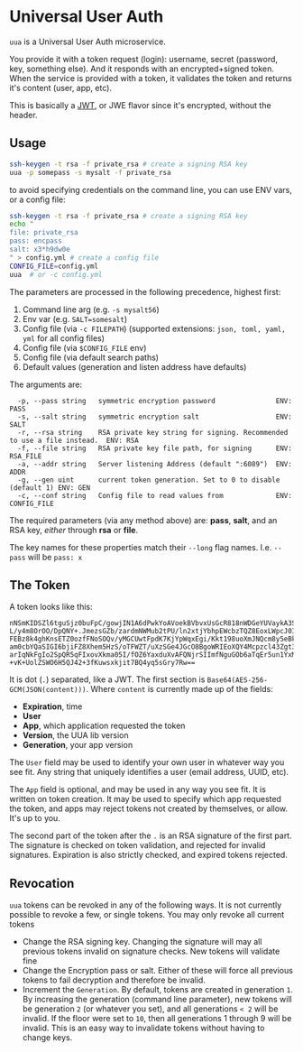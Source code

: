 Universal User Auth
=====================

`uua` is a Universal User Auth microservice. 

You provide it with a token request (login): username, secret (password, key, something else). And it responds with an encrypted+signed token. When the service is provided with a token, it validates the token and returns it's content (user, app, etc).

This is basically a [JWT](https://jwt.io/), or JWE flavor since it's encrypted, without the header. 


Usage
------

```sh
ssh-keygen -t rsa -f private_rsa # create a signing RSA key
uua -p somepass -s mysalt -f private_rsa
```

to avoid specifying credentials on the command line, you can use ENV vars, or a config file:

```sh
ssh-keygen -t rsa -f private_rsa # create a signing RSA key
echo "
file: private_rsa
pass: encpass
salt: x3*h9dw0e
" > config.yml # create a config file
CONFIG_FILE=config.yml
uua  # or -c config.yml
```

The parameters are processed in the following precedence, highest first:

1) Command line arg (e.g. `-s mysalt56`)
1) Env var (e.g. `SALT=somesalt`)
1) Config file (via `-c FILEPATH`)  (supported extensions: `json, toml, yaml, yml` for all config files)
1) Config file (via `$CONFIG_FILE` env)
1) Config file (via default search paths)
1) Default values (generation and listen address have defaults)

The arguments are:

```
  -p, --pass string   symmetric encryption password               ENV: PASS
  -s, --salt string   symmetric encryption salt                   ENV: SALT
  -r, --rsa string    RSA private key string for signing. Recommended to use a file instead.  ENV: RSA
  -f, --file string   RSA private key file path, for signing      ENV: RSA_FILE
  -a, --addr string   Server listening Address (default ":6089")  ENV: ADDR
  -g, --gen uint      current token generation. Set to 0 to disable (default 1) ENV: GEN
  -c, --conf string   Config file to read values from             ENV: CONFIG_FILE
```


The required parameters (via any method above) are: **pass**, **salt**, and an RSA key, _either_ through **rsa** or **file**. 

The key names for these properties match their `--long` flag names. I.e. `--pass` will be `pass: x`


The Token
----------

A token looks like this:

```
nNSmKIDSZl6tguSjz0buFpC/gowjIN1A6dPwkYoAVoekBVbvxUsGcR818nWDGeYUVaykA3Sr8fM+Pwa
L/y4m8OrOO/DpQNY+.JmezsGZb/zardmNWMub2tPU/ln2xtjYbhpEWcbzTQZ8EoxLWpcJ0IQGO5hEB1
FEBz8k4ghKnsETZ0ozfFNoSOQv/yMGCUwtFpdK7KjYpWqxEgi/Kkt198uoXmJNQcm8y5eBkI4/FbbTB
am0cbYQaSIGI6bjiFZ8Xhem5HzS/oTFWZT/uXzSGe4JGcO8BgoWRIEoXQY4Mcpzcl43Zgt3o+KH/U/Q
arIqNkFgIo2SpQR5qFIxovXkma05I/fOZ6YaxduXvAFQNjrSIImfNguGOb6aTqEr5un1YxMSSc9ojK/
+vK+UolZSWO6H5QJ42+3fKuwsxkjit7BQ4yq5sGry7Rw==
```

It is dot (`.`) separated, like a JWT. The first section is `Base64(AES-256-GCM(JSON(content)))`. Where `content` is currently made up of the fields: 

- **Expiration**, time
- **User**
- **App**, which application requested the token
- **Version**, the UUA lib version
- **Generation**, your app version

The `User` field may be used to identify your own user in whatever way you see fit. Any string that uniquely identifies a user (email address, UUID, etc).

The `App` field is optional, and may be used in any way you see fit. It is written on token creation. It may be used to specify which app requested the token, and apps may reject tokens not created by themselves, or allow. It's up to you.

The second part of the token after the `.` is an RSA signature of the first part. The signature is checked on token validation, and rejected for invalid signatures. Expiration is also strictly checked, and expired tokens rejected.

Revocation
----------

`uua` tokens can be revoked in any of the following ways. It is not currently possible to revoke a few, or single tokens. You may only revoke all current tokens

- Change the RSA signing key. Changing the signature will may all previous tokens invalid on signature checks. New tokens will validate fine
- Change the Encryption pass or salt. Either of these will force all previous tokens to fail decryption and therefore be invalid.
- Increment the `Generation`. By default, tokens are created in generation `1`. By increasing the generation (command line parameter), new tokens will be generation `2` (or whatever you set), and all generations `< 2` will be invalid. If the floor were set to `10`, then all generations 1 through 9 will be invalid. This is an easy way to invalidate tokens without having to change keys.